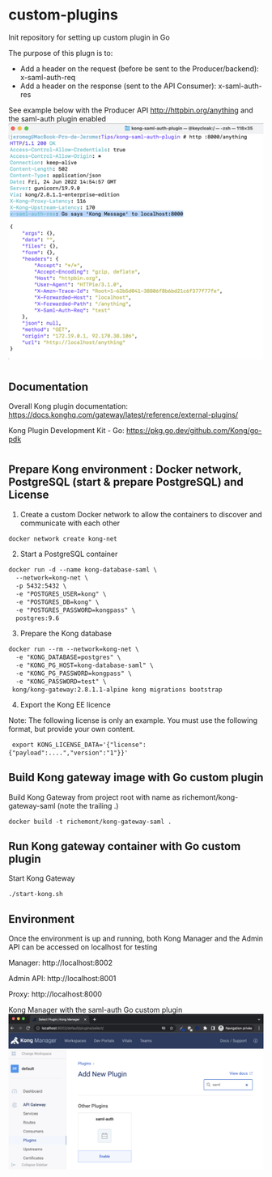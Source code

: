 # custom-plugins
Init repository for setting up custom plugin in Go

The purpose of this plugn is to:
- Add a header on the request (before be sent to the Producer/backend): x-saml-auth-req
- Add a header on the response (sent to the API Consumer): x-saml-auth-res

See example below with the Producer API http://httpbin.org/anything and the saml-auth plugin enabled
![manager](./image/saml-auth-plugin-result.png)

#
## Documentation
Overall Kong plugin documentation:
https://docs.konghq.com/gateway/latest/reference/external-plugins/

Kong Plugin Development Kit - Go: 
https://pkg.go.dev/github.com/Kong/go-pdk
#

## Prepare Kong environment : Docker network,  PostgreSQL (start & prepare PostgreSQL) and License
1) Create a custom Docker network to allow the containers to discover and communicate with each other
``` 
docker network create kong-net
``` 
2) Start a PostgreSQL container
```
docker run -d --name kong-database-saml \
  --network=kong-net \
  -p 5432:5432 \
  -e "POSTGRES_USER=kong" \
  -e "POSTGRES_DB=kong" \
  -e "POSTGRES_PASSWORD=kongpass" \
  postgres:9.6
```
3) Prepare the Kong database
```
docker run --rm --network=kong-net \
  -e "KONG_DATABASE=postgres" \
  -e "KONG_PG_HOST=kong-database-saml" \
  -e "KONG_PG_PASSWORD=kongpass" \
  -e "KONG_PASSWORD=test" \
 kong/kong-gateway:2.8.1.1-alpine kong migrations bootstrap
```
4) Export the Kong EE licence

Note: The following license is only an example. You must use the following format, but provide your own content.
```
 export KONG_LICENSE_DATA='{"license":{"payload":....","version":"1"}}'

```

## Build Kong gateway image with Go custom plugin
Build Kong Gateway from project root with name as richemont/kong-gateway-saml (note the trailing .)
```
docker build -t richemont/kong-gateway-saml .
```
## Run Kong gateway container with Go custom plugin
Start Kong Gateway
```
./start-kong.sh
```

## Environment
Once the environment is up and running, both Kong Manager and the Admin API can be accessed on localhost for testing

Manager: http://localhost:8002

Admin API: http://localhost:8001

Proxy: http://localhost:8000

Kong Manager with the saml-auth Go custom plugin
![manager](./image/browse-saml-plugin.png)


